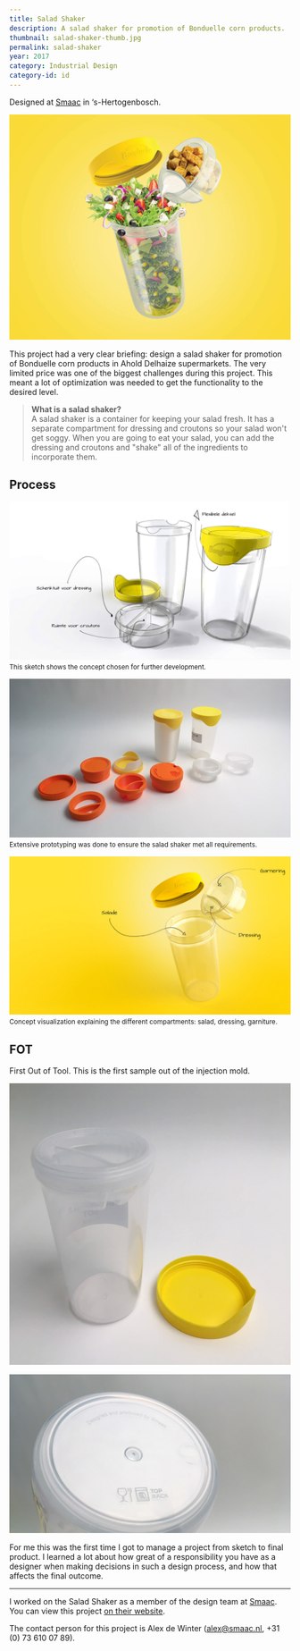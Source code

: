 ```yaml
---
title: Salad Shaker
description: A salad shaker for promotion of Bonduelle corn products.
thumbnail: salad-shaker-thumb.jpg
permalink: salad-shaker
year: 2017
category: Industrial Design
category-id: id
---
```


Designed at [Smaac](https://smaac.nl/) in ‘s-Hertogenbosch.

![salad shaker hero](/img/portfolio/salad-shaker-hero.jpg)

This project had a very clear briefing: design a
salad shaker for promotion of Bonduelle corn
products in Ahold Delhaize supermarkets.
The very limited price was one of the biggest
challenges during this project. This meant a lot of
optimization was needed to get the functionality
to the desired level.

> **What is a salad shaker?**<br>
> A salad shaker is a container for keeping your salad fresh. It has a separate compartment for dressing and croutons so your salad won't get soggy. When you are going to eat your salad, you can add the dressing and croutons and "shake" all of the ingredients to incorporate them.


## Process

![salad shaker sketch](/img/portfolio/salad-shaker-sketch.jpg) <small>This sketch shows the concept chosen for further development.</small>

![salad shaker prototyping](/img/portfolio/salad-shaker-prototyping.jpg) <small>Extensive prototyping was done to ensure the salad shaker met all requirements.</small>

![salad shaker concept](/img/portfolio/salad-shaker-concept.jpg) <small>Concept visualization explaining the different compartments: salad, dressing, garniture.</small>

## FOT

First Out of Tool. This is the first sample out of the injection mold.

![salad shaker prototyping](/img/portfolio/salad-shaker-fot-1.jpg)

![salad shaker prototyping](/img/portfolio/salad-shaker-fot-2.jpg)

For me this was the first time I got to manage a project from sketch to final product. I learned a lot about how great of a responsibility you have as a designer when making decisions in such a design process, and how that affects the final outcome.

---

I worked on the Salad Shaker as a member of the design team at [Smaac](https://smaac.nl/). You can view this project [on their website](https://smaac.nl/cases/product-design_bonduelle_salad-shaker/).

The contact person for this project is Alex de Winter ([alex@smaac.nl](mailto:alex@smaac.nl),
+31 (0) 73 610 07 89).
